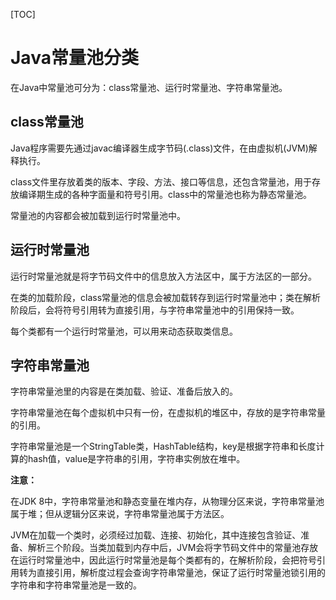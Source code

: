 [TOC]

# Java常量池分类

在Java中常量池可分为：class常量池、运行时常量池、字符串常量池。



## class常量池

Java程序需要先通过javac编译器生成字节码(.class)文件，在由虚拟机(JVM)解释执行。

class文件里存放着类的版本、字段、方法、接口等信息，还包含常量池，用于存放编译期生成的各种字面量和符号引用。class中的常量池也称为静态常量池。

常量池的内容都会被加载到运行时常量池中。



## 运行时常量池

运行时常量池就是将字节码文件中的信息放入方法区中，属于方法区的一部分。

在类的加载阶段，class常量池的信息会被加载转存到运行时常量池中；类在解析阶段后，会将符号引用转为直接引用，与字符串常量池中的引用保持一致。

每个类都有一个运行时常量池，可以用来动态获取类信息。



## 字符串常量池

字符串常量池里的内容是在类加载、验证、准备后放入的。

字符串常量池在每个虚拟机中只有一份，在虚拟机的堆区中，存放的是字符串常量的引用。

字符串常量池是一个StringTable类，HashTable结构，key是根据字符串和长度计算的hash值，value是字符串的引用，字符串实例放在堆中。



**注意：**

在JDK 8中，字符串常量池和静态变量在堆内存，从物理分区来说，字符串常量池属于堆；但从逻辑分区来说，字符串常量池属于方法区。

JVM在加载一个类时，必须经过加载、连接、初始化，其中连接包含验证、准备、解析三个阶段。当类加载到内存中后，JVM会将字节码文件中的常量池存放在运行时常量池中，因此运行时常量池是每个类都有的，在解析阶段，会把符号引用转为直接引用，解析度过程会查询字符串常量池，保证了运行时常量池锁引用的字符串和字符串常量池是一致的。

